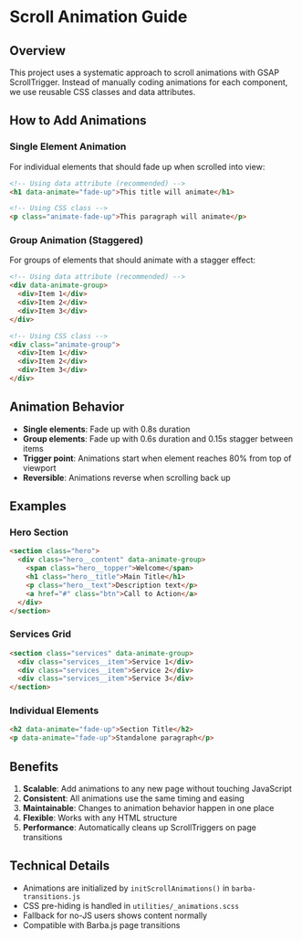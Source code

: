 # Scroll Animation Guide

## Overview
This project uses a systematic approach to scroll animations with GSAP ScrollTrigger. Instead of manually coding animations for each component, we use reusable CSS classes and data attributes.

## How to Add Animations

### Single Element Animation
For individual elements that should fade up when scrolled into view:

```html
<!-- Using data attribute (recommended) -->
<h1 data-animate="fade-up">This title will animate</h1>

<!-- Using CSS class -->
<p class="animate-fade-up">This paragraph will animate</p>
```

### Group Animation (Staggered)
For groups of elements that should animate with a stagger effect:

```html
<!-- Using data attribute (recommended) -->
<div data-animate-group>
  <div>Item 1</div>
  <div>Item 2</div>
  <div>Item 3</div>
</div>

<!-- Using CSS class -->
<div class="animate-group">
  <div>Item 1</div>
  <div>Item 2</div>
  <div>Item 3</div>
</div>
```

## Animation Behavior

- **Single elements**: Fade up with 0.8s duration
- **Group elements**: Fade up with 0.6s duration and 0.15s stagger between items
- **Trigger point**: Animations start when element reaches 80% from top of viewport
- **Reversible**: Animations reverse when scrolling back up

## Examples

### Hero Section
```html
<section class="hero">
  <div class="hero__content" data-animate-group>
    <span class="hero__topper">Welcome</span>
    <h1 class="hero__title">Main Title</h1>
    <p class="hero__text">Description text</p>
    <a href="#" class="btn">Call to Action</a>
  </div>
</section>
```

### Services Grid
```html
<section class="services" data-animate-group>
  <div class="services__item">Service 1</div>
  <div class="services__item">Service 2</div>
  <div class="services__item">Service 3</div>
</section>
```

### Individual Elements
```html
<h2 data-animate="fade-up">Section Title</h2>
<p data-animate="fade-up">Standalone paragraph</p>
```

## Benefits

1. **Scalable**: Add animations to any new page without touching JavaScript
2. **Consistent**: All animations use the same timing and easing
3. **Maintainable**: Changes to animation behavior happen in one place
4. **Flexible**: Works with any HTML structure
5. **Performance**: Automatically cleans up ScrollTriggers on page transitions

## Technical Details

- Animations are initialized by `initScrollAnimations()` in `barba-transitions.js`
- CSS pre-hiding is handled in `utilities/_animations.scss`
- Fallback for no-JS users shows content normally
- Compatible with Barba.js page transitions 